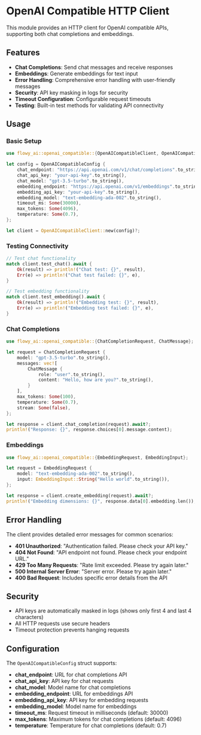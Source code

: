 # OpenAI Compatible HTTP Client

This module provides an HTTP client for OpenAI compatible APIs, supporting both chat completions and embeddings.

## Features

- **Chat Completions**: Send chat messages and receive responses
- **Embeddings**: Generate embeddings for text input
- **Error Handling**: Comprehensive error handling with user-friendly messages
- **Security**: API key masking in logs for security
- **Timeout Configuration**: Configurable request timeouts
- **Testing**: Built-in test methods for validating API connectivity

## Usage

### Basic Setup

```rust
use flowy_ai::openai_compatible::{OpenAICompatibleClient, OpenAICompatibleConfig};

let config = OpenAICompatibleConfig {
    chat_endpoint: "https://api.openai.com/v1/chat/completions".to_string(),
    chat_api_key: "your-api-key".to_string(),
    chat_model: "gpt-3.5-turbo".to_string(),
    embedding_endpoint: "https://api.openai.com/v1/embeddings".to_string(),
    embedding_api_key: "your-api-key".to_string(),
    embedding_model: "text-embedding-ada-002".to_string(),
    timeout_ms: Some(30000),
    max_tokens: Some(4096),
    temperature: Some(0.7),
};

let client = OpenAICompatibleClient::new(config)?;
```

### Testing Connectivity

```rust
// Test chat functionality
match client.test_chat().await {
    Ok(result) => println!("Chat test: {}", result),
    Err(e) => println!("Chat test failed: {}", e),
}

// Test embedding functionality
match client.test_embedding().await {
    Ok(result) => println!("Embedding test: {}", result),
    Err(e) => println!("Embedding test failed: {}", e),
}
```

### Chat Completions

```rust
use flowy_ai::openai_compatible::{ChatCompletionRequest, ChatMessage};

let request = ChatCompletionRequest {
    model: "gpt-3.5-turbo".to_string(),
    messages: vec![
        ChatMessage {
            role: "user".to_string(),
            content: "Hello, how are you?".to_string(),
        }
    ],
    max_tokens: Some(100),
    temperature: Some(0.7),
    stream: Some(false),
};

let response = client.chat_completion(request).await?;
println!("Response: {}", response.choices[0].message.content);
```

### Embeddings

```rust
use flowy_ai::openai_compatible::{EmbeddingRequest, EmbeddingInput};

let request = EmbeddingRequest {
    model: "text-embedding-ada-002".to_string(),
    input: EmbeddingInput::String("Hello world".to_string()),
};

let response = client.create_embedding(request).await?;
println!("Embedding dimensions: {}", response.data[0].embedding.len());
```

## Error Handling

The client provides detailed error messages for common scenarios:

- **401 Unauthorized**: "Authentication failed. Please check your API key."
- **404 Not Found**: "API endpoint not found. Please check your endpoint URL."
- **429 Too Many Requests**: "Rate limit exceeded. Please try again later."
- **500 Internal Server Error**: "Server error. Please try again later."
- **400 Bad Request**: Includes specific error details from the API

## Security

- API keys are automatically masked in logs (shows only first 4 and last 4 characters)
- All HTTP requests use secure headers
- Timeout protection prevents hanging requests

## Configuration

The `OpenAICompatibleConfig` struct supports:

- **chat_endpoint**: URL for chat completions API
- **chat_api_key**: API key for chat requests
- **chat_model**: Model name for chat completions
- **embedding_endpoint**: URL for embeddings API
- **embedding_api_key**: API key for embedding requests
- **embedding_model**: Model name for embeddings
- **timeout_ms**: Request timeout in milliseconds (default: 30000)
- **max_tokens**: Maximum tokens for chat completions (default: 4096)
- **temperature**: Temperature for chat completions (default: 0.7)
